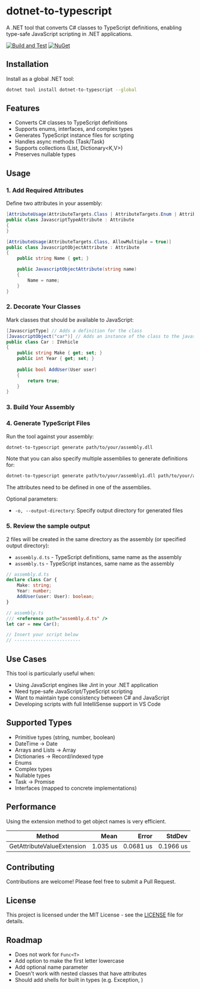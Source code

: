 # dotnet-to-typescript

A .NET tool that converts C# classes to TypeScript definitions, enabling type-safe JavaScript scripting in .NET applications.

[![Build and Test](https://github.com/mzbrau/dotnet-to-typescript/actions/workflows/build-and-test.yml/badge.svg)](https://github.com/mzbrau/dotnet-to-typescript/actions/workflows/build-and-test.yml)
[![NuGet](https://img.shields.io/nuget/v/dotnet-to-typescript.svg)](https://www.nuget.org/packages/dotnet-to-typescript/)

## Installation

Install as a global .NET tool:

```bash
dotnet tool install dotnet-to-typescript --global
```

## Features

- Converts C# classes to TypeScript definitions
- Supports enums, interfaces, and complex types
- Generates TypeScript instance files for scripting
- Handles async methods (Task/Task<T>)
- Supports collections (List<T>, Dictionary<K,V>)
- Preserves nullable types

## Usage

### 1. Add Required Attributes

Define two attributes in your assembly:

```csharp
[AttributeUsage(AttributeTargets.Class | AttributeTargets.Enum | AttributeTargets.Struct)]
public class JavascriptTypeAttribute : Attribute
{
}

[AttributeUsage(AttributeTargets.Class, AllowMultiple = true)]
public class JavascriptObjectAttribute : Attribute
{
    public string Name { get; }

    public JavascriptObjectAttribute(string name)
    {
        Name = name;
    }
}
```

### 2. Decorate Your Classes

Mark classes that should be available to JavaScript:

```csharp
[JavascriptType] // Adds a definition for the class
[JavascriptObject("car")] // Adds an instance of the class to the javascript context
public class Car : IVehicle
{
    public string Make { get; set; }
    public int Year { get; set; }
 
    public bool AddUser(User user)
    {
        return true;
    }
}
```

### 3. Build Your Assembly

### 4. Generate TypeScript Files

Run the tool against your assembly:

```bash
dotnet-to-typescript generate path/to/your/assembly.dll
```
Note that you can also specify multiple assemblies to generate definitions for:

```bash
dotnet-to-typescript generate path/to/your/assembly1.dll path/to/your/assembly2.dll
```

The attributes need to be defined in one of the assemblies.

Optional parameters:
- `-o, --output-directory`: Specify output directory for generated files

### 5. Review the sample output

2 files will be created in the same directory as the assembly (or specified output directory):

- `assembly.d.ts` - TypeScript definitions, same name as the assembly
- `assembly.ts` - TypeScript instances, same name as the assembly

```typescript
// assembly.d.ts
declare class Car {
    Make: string;
    Year: number;
    AddUser(user: User): boolean;
}

// assembly.ts
/// <reference path="assembly.d.ts" />
let car = new Car();

// Insert your script below
// -------------------------
```

## Use Cases

This tool is particularly useful when:
- Using JavaScript engines like Jint in your .NET application
- Need type-safe JavaScript/TypeScript scripting
- Want to maintain type consistency between C# and JavaScript
- Developing scripts with full IntelliSense support in VS Code

## Supported Types

- Primitive types (string, number, boolean)
- DateTime → Date
- Arrays and Lists → Array
- Dictionaries → Record/indexed type
- Enums
- Complex types
- Nullable types
- Task<T> → Promise<T>
- Interfaces (mapped to concrete implementations)

## Performance

Using the extension method to get object names is very efficient.

| Method                     | Mean     | Error     | StdDev    |
|--------------------------- |---------:|----------:|----------:|
| GetAttributeValueExtension | 1.035 us | 0.0681 us | 0.1966 us |

## Contributing

Contributions are welcome! Please feel free to submit a Pull Request.

## License

This project is licensed under the MIT License - see the [LICENSE](LICENSE) file for details.

## Roadmap


- Does not work for `Func<T>`
- Add option to make the first letter lowercase
- Add optional name parameter
- Doesn't work with nested classes that have attributes
- Should add shells for built in types (e.g. Exception, )

